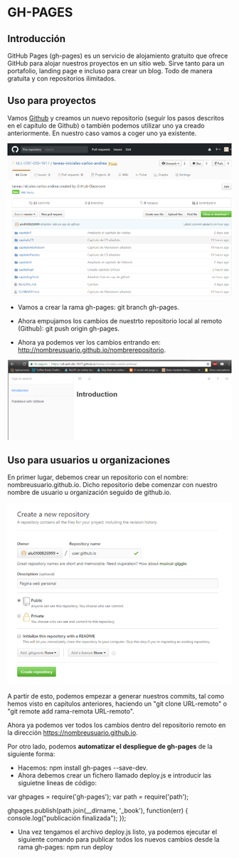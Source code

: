 # GH-PAGES
## Introducción

GitHub Pages (gh-pages) es un servicio de alojamiento gratuito que ofrece GitHub para alojar nuestros proyectos en un sitio web. Sirve tanto para un portafolio, landing page e incluso para crear un blog. Todo de manera gratuita y con repositorios ilimitados. 

## Uso para proyectos
Vamos [Github](https://github.com/) y creamos un nuevo repositorio (seguir los pasos descritos en el capítulo de Github) o también podemos utilizar uno ya creado anteriormente. En nuestro caso vamos a coger uno ya existente.

![repo](repo.png)

* Vamos a crear la rama gh-pages: git branch gh-pages.

* Ahora empujamos los cambios de nuestrto repositorio local al remoto (Github): git push origin gh-pages.

* Ahora ya podemos ver los cambios entrando en: http://nombreusuario.github.io/nombrerepositorio.

![libro](libro.png)

## Uso para usuarios u organizaciones
En primer lugar, debemos crear un repositorio con el nombre: nombreusuario.github.io. Dicho repositorio debe comenzar con nuestro nombre de usuario u organización seguido de github.io.

![crearrepo](crearrepo.png)

A partir de esto, podemos empezar a generar nuestros commits, tal como hemos visto en capítulos anteriores, haciendo un "git clone URL-remoto" o "git remote add rama-remota URL-remoto".

Ahora ya podemos ver todos los cambios dentro del repositorio remoto en la dirección https://nombreusuario.github.io.


Por otro lado, podemos **automatizar el despliegue de gh-pages** de la siguiente forma:
* Hacemos: npm install gh-pages --save-dev.
* Ahora debemos crear un fichero llamado deploy.js e introducir las siguietne lineas de código:

var ghpages = require('gh-pages');
var path = require('path');
 
ghpages.publish(path.join(__dirname, '_book'), function(err) {
  console.log("publicación finalizada");
});

* Una vez tengamos el archivo deploy.js listo, ya podemos ejecutar el siguiente comando para publicar todos los nuevos cambios desde la rama gh-pages:
npm run deploy